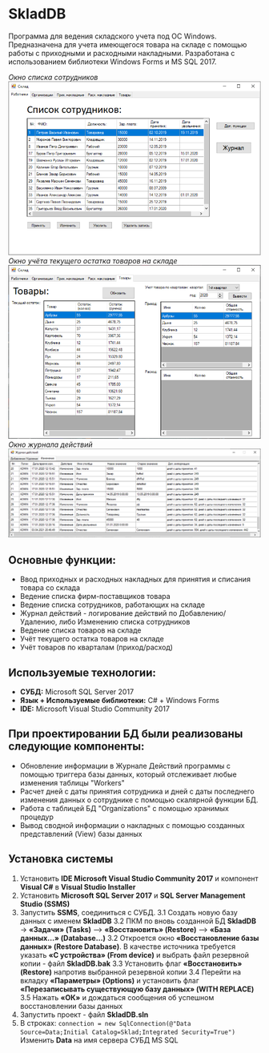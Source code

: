 # SkladDB

Программа для ведения складского учета под ОС Windows. Предназначена для учета имеющегося товара на складе с помощью работы с приходными и расходными накладными.
Разработана с использованием библиотеки Windows Forms и MS SQL 2017.

*Окно списка сотрудников*
![alt text](https://github.com/svitosl/screenshots/blob/master/skladdb_main_wnd.png "Окно списка сотрудников")
*Окно учёта текущего остатка товаров на складе*
![alt text](https://github.com/svitosl/screenshots/blob/master/skladdb_items_wnd.png "Окно учёта текущего остатка товаров на складе")
*Окно журнала действий*
![alt text](https://github.com/svitosl/screenshots/blob/master/skladdb_journal_wnd.png "Окно журнала действий")

## Основные функции:

* Ввод приходных и расходных накладных для принятия и списания товара со склада
* Ведение списка фирм-поставщиков товара
* Ведение списка сотрудников, работающих на складе
* Журнал действий - логирование действий по Добавлению/Удалению, либо Изменению списка сотрудников
* Ведение списка товаров на складе
* Учёт текущего остатка товаров на складе
* Учёт товаров по кварталам (приход/расход)

## Используемые технологии:

* **СУБД:** Microsoft SQL Server 2017
* **Язык + Используемые библиотеки:** C# + Windows Forms
* **IDE:** Microsoft Visual Studio Community 2017

## При проектировании БД были реализованы следующие компоненты:

* Обновление информации в Журнале Действий программы с помощью триггера базы данных, который отслеживает любые изменения таблицы "Workers"
* Расчет дней с даты принятия сотрудника и дней с даты последнего изменения данных о сотруднике с помощью скалярной функции БД.
* Работа с таблицей БД "Organizations" с помощью хранимых процедур
* Вывод сводной информации о накладных с помощью созданных представлений (View) базы данных

## Установка системы

1. Установить **IDE Microsoft Visual Studio Community 2017** и компонент **Visual C#** в **Visual Studio Installer**
2. Установить **Microsoft SQL Server 2017** и **SQL Server Management Studio (SSMS)**
3. Запустить **SSMS**, соединиться с СУБД.
  3.1 Создать новую базу данных с именем **SkladDB**
  3.2 ПКМ по вновь созданной БД **SkladDB** -> **«Задачи» (Tasks)** —> **«Восстановить» (Restore)** —> **«База данных…» (Database…)**
  3.2 Откроется окно **«Восстановление базы данных» (Restore Database)**. В качестве источника требуется указать **«С устройства» (From device)** и выбрать файл резервной копии - файл **SkladDB.bak**
  3.3 Установить флаг **«Восстановить» (Restore)** напротив выбранной резервной копии
  3.4 Перейти на вкладку **«Параметры» (Options)** и установить флаг **«Перезаписывать существующую базу данных» (WITH REPLACE)**
  3.5 Нажать **«ОК»** и дождаться сообщения об успешном восстановлении базы данных
4. Запустить проект - файл **SkladDB.sln**
5. В строках:
```connection = new SqlConnection(@"Data Source=Data;Initial Catalog=Sklad;Integrated Security=True")```
Изменить **Data** на имя сервера СУБД MS SQL
